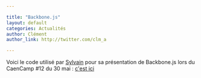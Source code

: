 ```yaml
---

title: "Backbone.js"
layout: default
categories: Actualités
author: Clément
author_link: http://twitter.com/clm_a

---
```


Voici le code utilisé par [Sylvain](http://twitter.com/sylzys) pour sa présentation de Backbone.js lors du CaenCamp #12 du 30 mai : [c'est ici](https://github.com/sylzys/backbonejs-introduction)

